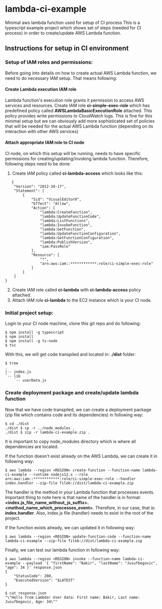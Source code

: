 # lambda-ci-example
Minimal aws lambda function used for setup of CI process
This is a typescript example project which shows set of steps (needed for CI process) in order to create/update AWS Lambda function.

## Instructions for setup in CI environment

### Setup of IAM roles and permissions:
Before going into details on how to create actual AWS Lambda function, we need to do necessary IAM setup. That means following:

#### Create Lambda execution IAM role

Lambda function's execution role grants it permission to access AWS services and resources. Create IAM role **ci-simple-exec-role** which has predefined policy called **AWSLambdaBasicExecutionRole** attached. This policy provides write permissions to CloudWatch logs. This is fine for this minimal setup but we can obviously add more sophisticated set of policies that will be needed for the actual AWS Lambda function (depending on its interaction with other AWS services)

#### Attach appropriate IAM role to CI node

CI node, on which this setup will be running, needs to have specific permissions for creating/updating/invoking lambda function. Therefore, following steps need to be done:

1. Create IAM policy called **ci-lambda-access** which looks like this:
```
   {
    "Version": "2012-10-17",
    "Statement": [
        {
            "Sid": "VisualEditor0",
            "Effect": "Allow",
            "Action": [
                "lambda:CreateFunction",
                "lambda:UpdateFunctionCode",
                "lambda:ListFunctions",
                "lambda:InvokeFunction",
                "lambda:GetFunction",
                "lambda:UpdateFunctionConfiguration",
                "lambda:GetFunctionConfiguration",
                "lambda:PublishVersion",
                "iam:PassRole"
            ],
            "Resource": [
                "*",
                "arn:aws:iam::************:role/ci-simple-exec-role"
            ]
        }
    ]
}
```

2. Create IAM role called **ci-lambda** with **ci-lambda-access** policy attached.
3. Attach IAM role **ci-lambda** to the EC2 instance which is your CI node.

### Initial project setup:

Login to your CI node machine, clone this git repo and do following:
```
$ npm install -g typescript
$ npm install
$ npm install -g ts-node
$ tsc
```

With this, we will get code transpiled and located in: **./dist** folder:
```
$ tree
.
|-- index.js
`-- lib
    `-- userData.js
```

### Create deployment package and create/update lambda function

Now that we have code transpiled, we can create a deployment package (zip file which contains code and its dependencies) in following way:
```
$ cd ./dist
./dist $ cp -r ../node_modules .
./dist $ zip -r lambda-ci-example.zip .
```
It is important to copy node_modules directory which is where all dependencies are located.

If the function doesn't exist already on the AWS Lambda, we can create it in following way:
```
$ aws lambda --region <REGION> create-function --function-name lambda-ci-example --runtime nodejs12.x --role arn:aws:iam::************:role/ci-simple-exec-role --handler index.handler --zip-file fileb://dist/lambda-ci-example.zip
```
The handler is the method in your Lambda function that processes events. Important thing to note here is that name of the handler is in format: **<index.js_file_name_without_js_suffix>.<method_name_which_processes_event>**. Therefore, in our case, that is: **index.handler**. Also, index.js file (handler) needs to exist in the root of the project. 

If the function exists already, we can updated it in following way:
```
$ aws lambda --region <REGION> update-function-code --function-name lambda-ci-example --zip-file fileb://dist/lambda-ci-example.zip
```

Finally, we can test our lambda function in following way:
```
$ aws lambda --region <REGION> invoke --function-name lambda-ci-example --payload '{ "firstName": "Bakir", "lastName": "Jusufbegovic", "age": 34 }' response.json
{
    "StatusCode": 200,
    "ExecutedVersion": "$LATEST"
}

$ cat response.json
"\"Hello from Lambda! User data: First name: Bakir, Last name: Jusufbegovic, Age: 34\""
```